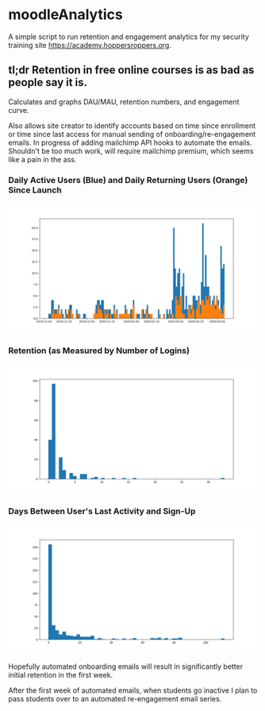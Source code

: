 # moodleAnalytics
A simple script to run retention and engagement analytics for my security training site <https://academy.hoppersroppers.org>.

## tl;dr Retention in free online courses is as bad as people say it is. 

Calculates and graphs DAU/MAU, retention numbers, and engagement curve. 

Also allows site creator to identify accounts based on time since enrollment or time since last access for manual sending of onboarding/re-engagement emails. In progress of adding mailchimp API hooks to automate the emails. Shouldn't be too much work, will require mailchimp premium, which seems like a pain in the ass.

### Daily Active Users (Blue) and Daily Returning Users (Orange) Since Launch

![alt text](https://raw.githubusercontent.com/hoppersroppers/moodleAnalytics/master/img/DAUnSignups.png "DAU")


### Retention (as Measured by Number of Logins)  

![alt text](https://raw.githubusercontent.com/hoppersroppers/moodleAnalytics/master/img/activityHistogram.png
 "retention")

### Days Between User's Last Activity and Sign-Up 

![alt text](https://raw.githubusercontent.com/hoppersroppers/moodleAnalytics/master/img/retention.png "DAU")



Hopefully automated onboarding emails will result in significantly better initial retention in the first week. 

After the first week of automated emails, when students go inactive I plan to pass students over to an automated re-engagement email series. 

